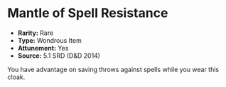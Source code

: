 # Mantle of Spell Resistance

- **Rarity:** Rare
- **Type:** Wondrous Item
- **Attunement:** Yes
- **Source:** 5.1 SRD (D&D 2014)

You have advantage on saving throws against spells while you wear this cloak.
